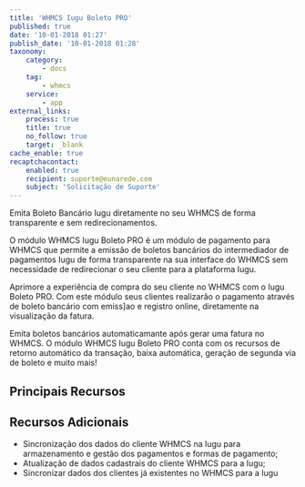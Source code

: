 ```yaml
---
title: 'WHMCS Iugu Boleto PRO'
published: true
date: '10-01-2018 01:27'
publish_date: '10-01-2018 01:28'
taxonomy:
    category:
        - docs
    tag:
        - whmcs
    service:
        - app
external_links:
    process: true
    title: true
    no_follow: true
    target: _blank
cache_enable: true
recaptchacontact:
    enabled: true
    recipient: suporte@eunarede.com
    subject: 'Solicitação de Suporte'
---
```


Emita Boleto Bancário Iugu diretamente no seu WHMCS de forma transparente e sem redirecionamentos.

O módulo WHMCS Iugu Boleto PRO é um módulo de pagamento para WHMCS que permite a emissão de boletos bancários do intermediador de pagamentos Iugu de forma transparente na sua interface do WHMCS sem necessidade de redirecionar o seu cliente para a plataforma Iugu.

Aprimore a experiência de compra do seu cliente no WHMCS com o Iugu Boleto PRO. Com este módulo seus clientes realizarão o pagamento através de boleto bancário com emiss]ao e registro online, diretamente na visualização da fatura.

Emita boletos bancários automaticamante após gerar uma fatura no WHMCS. O módulo WHMCS Iugu Boleto PRO conta com os recursos de retorno automático da transação, baixa automática, geração de segunda via de boleto e muito mais!

## Principais Recursos

## Recursos Adicionais

* Sincronização dos dados do cliente WHMCS na Iugu para armazenamento e gestão dos pagamentos e formas de pagamento;
* Atualização de dados cadastrais do cliente WHMCS para a Iugu;
* Sincronizar dados dos clientes já existentes no WHMCS para a Iugu